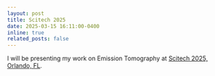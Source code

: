 ```yaml
---
layout: post
title: Scitech 2025
date: 2025-03-15 16:11:00-0400
inline: true
related_posts: false
---
```


I will be presenting my work on Emission Tomography at [Scitech 2025, Orlando, FL](https://www.aiaa.org/SciTech).

